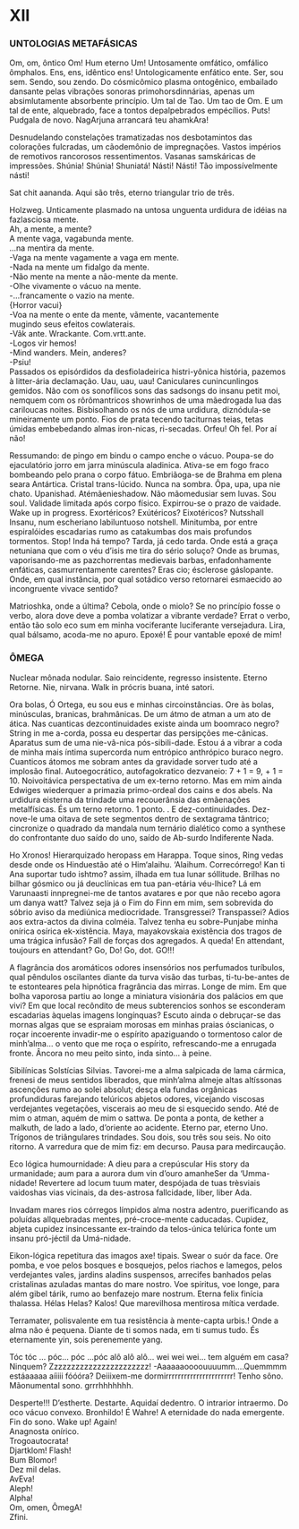 # XII

### UNTOLOGIAS METAFÁSICAS

Om, om, ôntico Om! Hum eterno Um! Untosamente omfático, omfálico ômphalos. Ens, ens, idêntico ens! Untologicamente enfático ente. Ser, sou sem. Sendo, sou zendo. Do cósmicômico plasma ontogênico, embailado dansante pelas vibrações sonoras primohorsdinnárias, apenas um absimlutamente absorbente princípio. Um tal de Tao. Um tao de Om. E um tal de ente, alquebrado, face a tontos depalpebrados empécílios. Puts! Pudgala de novo. NagArjuna arrancará teu ahamkAra!

Desnudelando constelações tramatizadas nos desbotamintos das colorações fulcradas, um cãodemônio de impregnações. Vastos impérios de remotivos rancorosos ressentimentos. Vasanas samskáricas de impressões. Shúnia! Shúnia! Shuniatá! Násti! Násti! Tão impossívelmente násti!

Sat chit aananda. Aqui são três, eterno triangular trio de três.

Holzweg. Unticamente plasmado na untosa unguenta urdidura de idéias na fazlasciosa mente.  
Ah, a mente, a mente?  
A mente vaga, vagabunda mente.  
…na mentira da mente.  
-Vaga na mente vagamente a vaga em mente.  
-Nada na mente um fidalgo da mente.  
-Não mente na mente a não-mente da mente.  
-Olhe vivamente o vácuo na mente.  
-…francamente o vazio na mente.  
{Horror vacui}  
-Voa na mente o ente da mente, vãmente, vacantemente  
mugindo seus efeitos cowlaterais.  
-Vâk ante. Wrackante. Com.vrtt.ante.  
-Logos vir hemos!  
-Mind wanders. Mein, anderes?  
-Psiu!  
Passados os episórdidos da desfioladeirica histri-yônica história, pazemos à litter-ária declamação. Uau, uau, uau! Caniculares cunincunlingos gemidos. Não com os sonofílicos sons das sadsongs do insanu petit moi, nemquem com os rôrômantricos showrinhos de uma mãedrogada lua das cariloucas noites. Bisbisolhando os nós de uma urdidura, diznódula-se mineiramente um ponto. Fios de prata tecendo taciturnas teias, tetas úmidas embebedando almas iron-nicas, ri-secadas. Orfeu! Oh fel. Por aí não!

Ressumando: de pingo em bindu o campo enche o vácuo. Poupa-se do ejaculatório jorro em jarra minúscula aladinica. Ativa-se em fogo fraco bombeando pelo prana o corpo fátuo. Embriãoga-se de Brahma em plena seara Antártica. Cristal trans-lúcido. Nunca na sombra. Ôpa, upa, upa nie chato. Upanishad. Atémãenieshadow. Não mãomedusiar sem luvas. Sou soul. Validade limitada após corpo físico. Expirrou-se o prazo de vaidade. Wake up in progress.
Exortéricos? Exútéricos? Eixotéricos?
Nutsshall Insanu, num escheriano labiluntuoso notshell. Minitumba, por entre espiralóides escadarias rumo as catakumbas dos mais profundos tormentos. Stop! Inda há tempo? Tarda, já cedo tarda. Onde está a graça netuniana que com o véu d’isis me tira do sério soluço? Onde as brumas, vaporisando-me as pazchorrentas medievais barbas, enfadonhamente enfáticas, casmurrentamente carentes? Eras cio; ésclerose gáslopante. Onde, em qual instância, por qual sotádico verso retornarei esmaecido ao incongruente vivace sentido?

Matrioshka, onde a última? Cebola, onde o miolo? Se no princípio fosse o verbo, alora dove deve a pomba volatizar a vibrante verdade? Errat o verbo, então tão solo eco sum em minha vociferante luciferante versejadura. Lira, qual bálsamo, acoda-me no apuro. Epoxé! É pour vantable epoxé de mim!

### ÔMEGA

Nuclear mônada nodular. Saio reincidente, regresso insistente. Eterno Retorne. Nie, nirvana. Walk in prócris buana, inté satori.

Ora bolas, Ó Ortega, eu sou eus e minhas circoinstâncias. Ore às bolas, minúsculas, branicas, brahmânicas. De um átmo de atman a um ato de ática. Nas cuanticas dezcontinuidades existe ainda um boomraco negro? String in me a-corda, possa eu despertar das persipções me-cânicas. Aparatus sum de uma nie-vâ-nica pós-sibili-dade. Estou á a vibrar a coda de minha mais íntima supercorda num entrópico anthrópico buraco negro. Cuanticos átomos me sobram antes da gravidade sorver tudo até a implosão final. Autoegocrático, autofagokratico dezvaneio: 7 + 1 = 9, + 1 = 10. Noivoitávica perspectativa de um ex-terno retorno. Mas em mim ainda Edwiges wiederquer a primazia primo-ordeal dos cains e dos abels. Na urdidura eisterna da trindade uma recouerânsia das emãenações metalfísicas. És um terno retorno.
1 ponto. . E dez-continuidades. Dez-nove-le uma oitava de sete segmentos dentro de sextagrama tântrico; cincronize o quadrado da mandala num ternário dialético como a synthese do confrontante duo saído do uno, saído de Ab-surdo Indiferente Nada.

Ho Xronos! Hierarquizado heropass em Harappa. Toque sinos, Ring vedas desde onde os Hinduestão até o Him‘alaihu. ‘Alaihum. Correcórrego! Kan ti Ana suportar tudo ishtmo? assim, ilhada em tua lunar sóllitude. Brilhas no bilhar gósmico ou já deuclínicas em tua pan-etária véu-lhice? Lá em Varunaasti innpregnei-me de tantos avatares e por que não recebo agora um danya watt? Talvez seja já o Fim do Finn em mim, sem sobrevida do sóbrio aviso da mediúnica mediocridade. Transgressei? Transpassei? Adios aos extra-actos da divina colméia. Talvez tenha eu sobre-Punjabe minha onírica osírica ek-xistência. Maya, mayakovskaia existência dos tragos de uma trágica infusão? Fall de forças dos agregados. A queda! En attendant, toujours en attendant? Go, Do! Go, dot. GO!!!

A flagrância dos aromáticos odores insensórios nos perfumados turíbulos, qual pêndulos oscilantes diante da turva visão das turbas, ti-tu-be-antes de te estonteares pela hipnótica fragrância das mirras. Longe de mim. Em que bolha vaporosa partiu ao longe a miniatura visionária dos palácios em que vivi? Em que local recôndito de meus subterencios sonhos se esconderam escadarias àquelas imagens longínquas? Escuto ainda o debruçar-se das mornas algas que se espraiam morosas em minhas praias óscianicas, o roçar incoerente invadir-me o espírito apaziguando o tormentoso calor de minh’alma… o vento que me roça o espírito, refrescando-me a enrugada fronte. Âncora no meu peito sinto, inda sinto… à peine.

Sibilínicas Solstícias Silvias. Tavorei-me a alma salpicada de lama cármica, frenesi de meus sentidos liberados, que minh’alma almeje altas altíssonas ascenções rumo ao solei absolut; desça ela fundas orgânicas profundiduras farejando telúricos abjetos odores, vicejando viscosas verdejantes vegetações, viscerais ao meu de si esquecido sendo. Até de mim o atman, aquém de mim o sattwa. De ponta a ponta, de kether a malkuth, de lado a lado, d’oriente ao acidente. Eterno par, eterno Uno. Trígonos de triângulares trindades. Sou dois, sou três sou seis. No oito ritorno. A varredura que de mim fiz: em decurso. Pausa para medircaução.

Eco lógica humournidade: A dieu para a crepúscular His story da urmanidade; aum para a aurora dum vin d’ouro amanheSer da ‘Umma-nidade! Revertere ad locum tuum mater, despójada de tuas trèsviais vaidoshas vias vicinais, da des-astrosa fallcidade, liber, liber Ada.

Invadam mares rios córregos límpidos alma nostra adentro, puerificando as poluídas allquebradas mentes, pré-croce-mente caducadas. Cupidez, abjeta cupidez insincessante ex-traindo da telos-única telúrica fonte um insanu pró-jéctil da Umá-nidade.

Eikon-lógica repetitura das imagos axe! tipais. Swear o suór da face. Ore pomba, e voe pelos bosques e bosquejos, pelos riachos e lamegos, pelos verdejantes vales, jardins aladins suspensos, arrecifes banhados pelas cristalinas azuladas mantas do mare nostro. Voe spiritus, voe longe, para além gibel tárik, rumo ao benfazejo mare nostrum. Eterna felix finícia thalassa. Hélas Helas? Kalos! Que marevilhosa mentirosa mítica verdade.

Terramater, polisvalente em tua resistência à mente-capta urbis.! Onde a alma não é pequena. Diante de ti somos nada, em ti sumus tudo. És eternamente yin, sois perenemente yang.

Tóc tóc … póc… póc …póc alô alô alô… wei wei wei… tem alguém em casa? Ninquem? Zzzzzzzzzzzzzzzzzzzzzzz!
-Aaaaaaoooouuuumm….Quemmmm estáaaaaa aíiiii fóóóra? Deiiixem-me dormirrrrrrrrrrrrrrrrrrrrrr! Tenho sôno. Mãonumental sono. grrrhhhhhhh.

Desperte!!! D’estherte. Destarte. Aquidaí dedentro. O intrarior intraermo. Do oco vácuo convexo. Bronhildo! É Wahre! A eternidade do nada emergente.  
Fin do sono. Wake up! Again!  
Anagnosta onírico.  
Trogoautocrata!  
Djartklom! Flash!  
Bum Blomor!  
Dez mil delas.  
AvEva!  
Aleph!  
Alpha!  
Om, omen, ÔmegA!  
Zfini.  